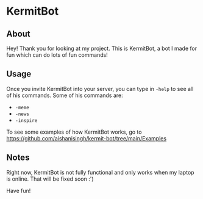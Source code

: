 # KermitBot

## About
Hey! Thank you for looking at my project. This is KermitBot, a bot I made for fun which can do lots of fun commands! 

## Usage 
Once you invite KermitBot into your server, you can type in `-help` to see all of his commands. Some of his commands are:
* `-meme`
* `-news`
* `-inspire`

To see some examples of how KermitBot works, go to https://github.com/aishanisingh/kermit-bot/tree/main/Examples

## Notes
Right now, KermitBot is not fully functional and only works when my laptop is online. That will be fixed soon :')

Have fun!
